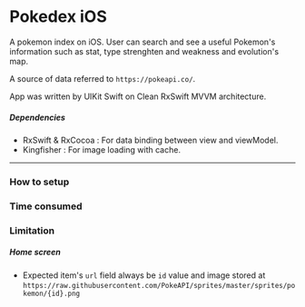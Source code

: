 # Pokedex iOS

A pokemon index on iOS. User can search and see a useful Pokemon's information such as stat, type strenghten and weakness and evolution's map.

A source of data referred to `https://pokeapi.co/`.

App was written by UIKit Swift on Clean RxSwift MVVM architecture.

##### Dependencies

- RxSwift & RxCocoa : For data binding between view and viewModel.
- Kingfisher : For image loading with cache.

---

### How to setup

### Time consumed

### Limitation

##### Home screen

- Expected item's `url` field always be `id` value and image stored at `https://raw.githubusercontent.com/PokeAPI/sprites/master/sprites/pokemon/{id}.png`